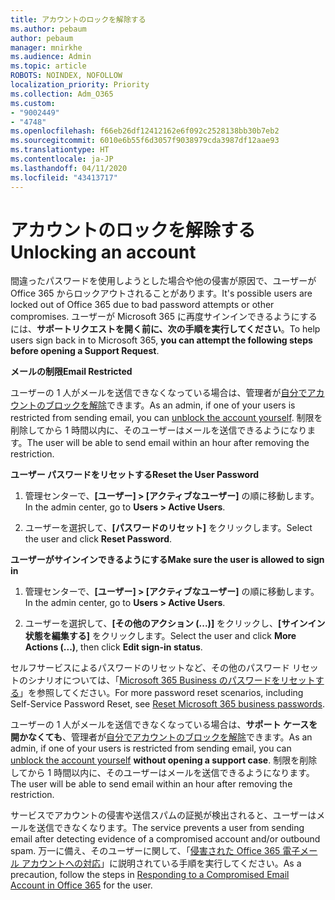 ```yaml
---
title: アカウントのロックを解除する
ms.author: pebaum
author: pebaum
manager: mnirkhe
ms.audience: Admin
ms.topic: article
ROBOTS: NOINDEX, NOFOLLOW
localization_priority: Priority
ms.collection: Adm_O365
ms.custom:
- "9002449"
- "4748"
ms.openlocfilehash: f66eb26df12412162e6f092c2528138bb30b7eb2
ms.sourcegitcommit: 6010e6b55f6d3057f9038979cda3987df12aae93
ms.translationtype: HT
ms.contentlocale: ja-JP
ms.lasthandoff: 04/11/2020
ms.locfileid: "43413717"
---
```

# <a name="unlocking-an-account"></a><span data-ttu-id="7e4a3-102">アカウントのロックを解除する</span><span class="sxs-lookup"><span data-stu-id="7e4a3-102">Unlocking an account</span></span>

<span data-ttu-id="7e4a3-103">間違ったパスワードを使用しようとした場合や他の侵害が原因で、ユーザーが Office 365 からロックアウトされることがあります。</span><span class="sxs-lookup"><span data-stu-id="7e4a3-103">It's possible users are locked out of Office 365 due to bad password attempts or other compromises.</span></span> <span data-ttu-id="7e4a3-104">ユーザーが Microsoft 365 に再度サインインできるようにするには、**サポートリクエストを開く前に、次の手順を実行してください**。</span><span class="sxs-lookup"><span data-stu-id="7e4a3-104">To help users sign back in to Microsoft 365, **you can attempt the following steps before opening a Support Request**.</span></span> 

<span data-ttu-id="7e4a3-105">**メールの制限**</span><span class="sxs-lookup"><span data-stu-id="7e4a3-105">**Email Restricted**</span></span>

<span data-ttu-id="7e4a3-106">ユーザーの 1 人がメールを送信できなくなっている場合は、管理者が[自分でアカウントのブロックを解除](https://docs.microsoft.com/microsoft-365/security/office-365-security/removing-user-from-restricted-users-portal-after-spam)できます。</span><span class="sxs-lookup"><span data-stu-id="7e4a3-106">As an admin, if one of your users is restricted from sending email, you can [unblock the account yourself](https://docs.microsoft.com/microsoft-365/security/office-365-security/removing-user-from-restricted-users-portal-after-spam).</span></span> <span data-ttu-id="7e4a3-107">制限を削除してから 1 時間以内に、そのユーザーはメールを送信できるようになります。</span><span class="sxs-lookup"><span data-stu-id="7e4a3-107">The user will be able to send email within an hour after removing the restriction.</span></span>

<span data-ttu-id="7e4a3-108">**ユーザー パスワードをリセットする**</span><span class="sxs-lookup"><span data-stu-id="7e4a3-108">**Reset the User Password**</span></span>

1. <span data-ttu-id="7e4a3-109">管理センターで、**[ユーザー] > [アクティブなユーザー]** の順に移動します。</span><span class="sxs-lookup"><span data-stu-id="7e4a3-109">In the admin center, go to **Users > Active Users**.</span></span>

2. <span data-ttu-id="7e4a3-110">ユーザーを選択して、**[パスワードのリセット]** をクリックします。</span><span class="sxs-lookup"><span data-stu-id="7e4a3-110">Select the user and click **Reset Password**.</span></span>

<span data-ttu-id="7e4a3-111">**ユーザーがサインインできるようにする**</span><span class="sxs-lookup"><span data-stu-id="7e4a3-111">**Make sure the user is allowed to sign in**</span></span>

1. <span data-ttu-id="7e4a3-112">管理センターで、**[ユーザー] > [アクティブなユーザー]** の順に移動します。</span><span class="sxs-lookup"><span data-stu-id="7e4a3-112">In the admin center, go to **Users > Active Users**.</span></span>

2. <span data-ttu-id="7e4a3-113">ユーザーを選択して、**[その他のアクション (...)]** をクリックし、**[サインイン状態を編集する]** をクリックします。</span><span class="sxs-lookup"><span data-stu-id="7e4a3-113">Select the user and click **More Actions (...)**, then click **Edit sign-in status**.</span></span>

<span data-ttu-id="7e4a3-114">セルフサービスによるパスワードのリセットなど、その他のパスワード リセットのシナリオについては、「[Microsoft 365 Business のパスワードをリセットする](https://docs.microsoft.com/microsoft-365/admin/add-users/reset-passwords?view=o365-worldwide)」を参照してください。</span><span class="sxs-lookup"><span data-stu-id="7e4a3-114">For more password reset scenarios, including Self-Service Password Reset, see [Reset Microsoft 365 business passwords](https://docs.microsoft.com/microsoft-365/admin/add-users/reset-passwords?view=o365-worldwide).</span></span>


<span data-ttu-id="7e4a3-115">ユーザーの 1 人がメールを送信できなくなっている場合は、**サポート ケースを開かなくても**、管理者が[自分でアカウントのブロックを解除](https://docs.microsoft.com/microsoft-365/security/office-365-security/removing-user-from-restricted-users-portal-after-spam)できます。</span><span class="sxs-lookup"><span data-stu-id="7e4a3-115">As an admin, if one of your users is restricted from sending email, you can [unblock the account yourself](https://docs.microsoft.com/microsoft-365/security/office-365-security/removing-user-from-restricted-users-portal-after-spam) **without opening a support case**.</span></span> <span data-ttu-id="7e4a3-116">制限を削除してから 1 時間以内に、そのユーザーはメールを送信できるようになります。</span><span class="sxs-lookup"><span data-stu-id="7e4a3-116">The user will be able to send email within an hour after removing the restriction.</span></span>

<span data-ttu-id="7e4a3-117">サービスでアカウントの侵害や送信スパムの証拠が検出されると、ユーザーはメールを送信できなくなります。</span><span class="sxs-lookup"><span data-stu-id="7e4a3-117">The service prevents a user from sending email after detecting evidence of a compromised account and/or outbound spam.</span></span> <span data-ttu-id="7e4a3-118">万一に備え、そのユーザーに関して、「[侵害された Office 365 電子メール アカウントへの対応](https://docs.microsoft.com/office365/securitycompliance/responding-to-a-compromised-email-account)」に説明されている手順を実行してください。</span><span class="sxs-lookup"><span data-stu-id="7e4a3-118">As a precaution, follow the steps in [Responding to a Compromised Email Account in Office 365](https://docs.microsoft.com/office365/securitycompliance/responding-to-a-compromised-email-account) for the user.</span></span>
